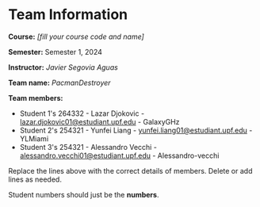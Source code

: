 # Team Information

**Course:** _[fill your course code and name]_

**Semester:** Semester 1, 2024

**Instructor:** _Javier Segovia Aguas_

**Team name:** _PacmanDestroyer_

**Team members:**

* Student 1's 264332 - Lazar Djokovic - lazar.djokovic01@estudiant.upf.edu - GalaxyGHz
* Student 2's 254321 - Yunfei Liang - yunfei.liang01@estudiant.upf.edu - YLMiami
* Student 3's 254321 - Alessandro Vecchi - alessandro.vecchi01@estudiant.upf.edu - Alessandro-vecchi

Replace the lines above with the correct details of members. Delete or add lines as needed.

Student numbers should just be the **numbers**.